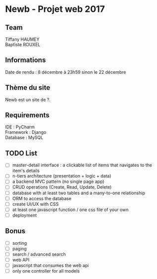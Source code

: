 # Newb - Projet web 2017

## Team

Tiffany HAUMEY <br/>
Baptiste ROUXEL

## Informations

Date de rendu : 8 décembre à 23h59 sinon le 22 décembre

## Thème du site

Newb est un site de ?.

## Requirements

IDE : PyCharm <br/>
Framework : Django <br/>
Database : MySQL

## TODO List

- [ ] master-detail interface : a clickable list of items that navigates to the item's details
- [ ] n-tiers architecture (presentation + logic + data)
- [ ] a backend MVC pattern (no single page app)
- [ ] CRUD operations (Create, Read, Update, Delete)
- [ ] database with at least two tables and a many-to-one relationship
- [ ] ORM to access the database
- [ ] create UI/UX with CSS
- [ ] at least one javascript function / one css file of your own
- [ ] deployment

## Bonus

- [ ] sorting
- [ ] paging
- [ ] search / advanced search
- [ ] web API
- [ ] javascript that consumes the web api
- [ ] only one controller for all models
